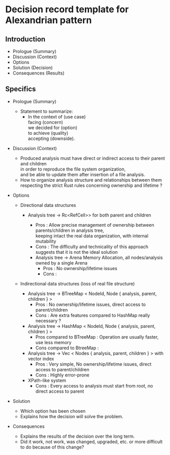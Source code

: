# Decision record template for Alexandrian pattern

## Introduction

* Prologue (Summary)
* Discussion (Context)
* Options
* Solution (Decision)
* Consequences (Results)

## Specifics ##

* Prologue (Summary)
    * Statement to summarize:
        * In the context of (use case)<br>
          facing (concern)<br>
          we decided for (option)<br>
          to achieve (quality)<br>
          accepting (downside).


* Discussion (Context)
    * Produced analysis must have direct or indirect access to their parent and children <br>
        in order to reproduce the file system organization, <br>
        and be able to update them after insertion of a file analysis.
    * How to organize analysis structure and relationships between them <br>
        respecting the strict Rust rules concerning ownership and lifetime ?


* Options
    * Directional data structures 
        * Analysis tree -> Rc<RefCell<Node>>> for both parent and children
            * Pros : Allow precise management of ownership between parents/children in analysis tree, <br>
                keeping intact the real data organization, with internal mutability
            * Cons : The difficulty and technicality of this approach suggests that it is not the ideal solution 
          * Analysis tree -> Arena Memory Allocation, all nodes/analysis owned by a single Arena 
              * Pros : No ownership/lifetime issues
              * Cons :
  
    * Indirectional data structures (loss of real file structure)
      * Analysis tree -> BTreeMap < NodeId, Node { analysis, parent, children } >
          * Pros : No ownership/lifetime issues, direct access to parent/children
          * Cons : Are extra features compared to HashMap really necessary ?
      * Analysis tree -> HashMap < NodeId, Node { analysis, parent, children } >
          * Pros compared to BTreeMap : Operation are usually faster, use less memory 
          * Cons compared to BtreeMap : 
      * Analysis tree -> Vec < Nodes { analysis, parent, children } > with vector index
          * Pros : Very simple, No ownership/lifetime issues, direct access to parent/children
          * Cons : Highly error-prone
      * XPath-like system
          * Cons : Every access to analysis must start from root, no direct access to parent


* Solution
    * Which option has been chosen
    * Explains how the decision will solve the problem.


* Consequences
    * Explains the results of the decision over the long term.
    * Did it work, not work, was changed, upgraded, etc. or more difficult to do because of this change?